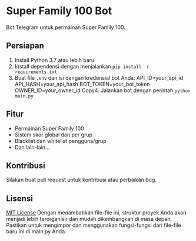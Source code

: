# Super Family 100 Bot

Bot Telegram untuk permainan Super Family 100.

## Persiapan

1. Install Python 3.7 atau lebih baru
2. Install dependensi dengan menjalankan `pip install -r requirements.txt`
3. Buat file `.env` dan isi dengan kredensial bot Anda:
API_ID=your_api_id
API_HASH=your_api_hash
BOT_TOKEN=your_bot_token
OWNER_ID=your_owner_id
Copy4. Jalankan bot dengan perintah `python main.py`

## Fitur

- Permainan Super Family 100
- Sistem skor global dan per grup
- Blacklist dan whitelist pengguna/grup
- Dan lain-lain...

## Kontribusi

Silakan buat pull request untuk kontribusi atau perbaikan bug.

## Lisensi

[MIT License](https://opensource.org/licenses/MIT)
Dengan menambahkan file-file ini, struktur proyek Anda akan menjadi lebih terorganisir dan mudah dikembangkan di masa depan. Pastikan untuk mengimpor dan menggunakan fungsi-fungsi dari file-file baru ini di main.py Anda.